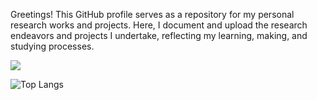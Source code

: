 Greetings! This GitHub profile serves as a repository for my personal research works and projects. Here, I document and upload the research endeavors and projects I undertake, reflecting my learning, making, and studying processes.

![](https://komarev.com/ghpvc/?username=Mixtre&style=for-the-badge)

![Top Langs](https://github-readme-stats.vercel.app/api/top-langs/?username=Mixtre&hide_progress=true&theme=radical&hide_border=true)
